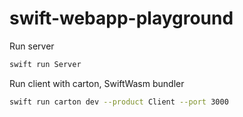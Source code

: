 # swift-webapp-playground

Run server

```bash
swift run Server
```

Run client with carton, SwiftWasm bundler

```bash
swift run carton dev --product Client --port 3000
```
